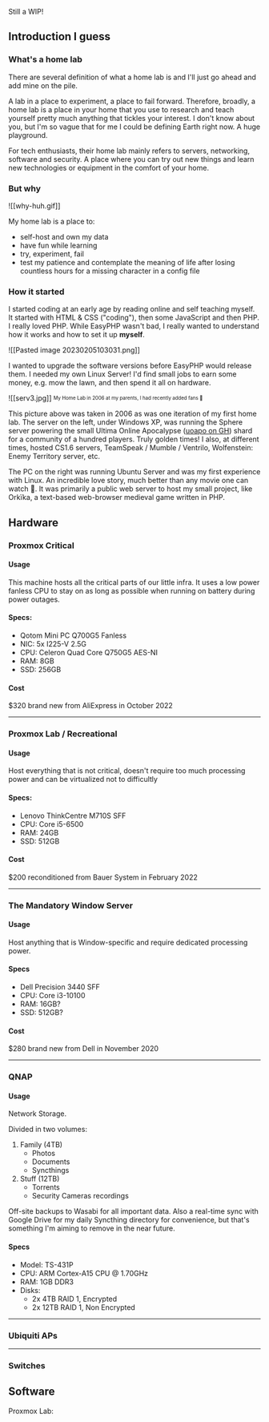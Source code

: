Still a WIP!

## Introduction I guess

### What's a home lab
There are several definition of what a home lab is and I'll just go ahead and add mine on the pile. 

A lab in a place to experiment, a place to fail forward. Therefore, broadly, a home lab is a place in your home that you use to research and teach yourself pretty much anything that tickles your interest. I don't know about you, but I'm so vague that for me I could be defining Earth right now. A huge playground.

For tech enthusiasts, their home lab mainly refers to servers, networking, software and security. A place where you can try out new things and learn new technologies or equipment in the comfort of your home.

### But why

![[why-huh.gif]]

My home lab is a place to:
- self-host and own my data
- have fun while learning
- try, experiment, fail
- test my patience and contemplate the meaning of life after losing countless hours for a missing character in a config file

### How it started

I started coding at an early age by reading online and self teaching myself. It started with HTML & CSS ("coding"), then some JavaScript and then PHP. I really loved PHP. While EasyPHP wasn't bad, I really wanted to understand how it works and how to set it up **myself**.

![[Pasted image 20230205103031.png]]

 I wanted to upgrade the software versions before EasyPHP would release them. I needed my own Linux Server! I'd find small jobs to earn some money, e.g. mow the lawn, and then spend it all on hardware.

![[serv3.jpg]]
<sup><sub>My Home Lab in 2006 at my parents, I had recently added fans 🤣</sub></sup>

This picture above was taken in 2006 as was one iteration of my first home lab. The server on the left, under Windows XP, was running the Sphere server powering the small Ultima Online Apocalypse ([uoapo on GH](https://github.com/orditeck/uoapo)) shard for a community of a hundred players. Truly golden times! I also, at different times, hosted CS1.6 servers, TeamSpeak / Mumble / Ventrilo, Wolfenstein: Enemy Territory server, etc.

The PC on the right was running Ubuntu Server and was my first experience with Linux. An incredible love story, much better than any movie one can watch 🤣. It was primarily a public web server to host my small project, like Orkïka, a text-based web-browser medieval game written in PHP.

## Hardware

### Proxmox Critical
#### Usage
This machine hosts all the critical parts of our little infra. It uses a low power fanless CPU to stay on as long as possible when running on battery during power outages.

#### Specs:
- Qotom Mini PC Q700G5 Fanless
- NIC: 5x I225-V 2.5G
- CPU: Celeron Quad Core Q750G5 AES-NI
- RAM: 8GB
- SSD: 256GB

#### Cost
$320 brand new from AliExpress in October 2022

---

### Proxmox Lab / Recreational
#### Usage
Host everything that is not critical, doesn't require too much processing power and can be virtualized not to difficultly

#### Specs:
- Lenovo ThinkCentre M710S SFF
- CPU: Core i5-6500
- RAM: 24GB
- SSD: 512GB

#### Cost
$200 reconditioned from Bauer System in February 2022

---

### The Mandatory Window Server
#### Usage
Host anything that is Window-specific and require dedicated processing power.

#### Specs
- Dell Precision 3440 SFF
- CPU: Core i3-10100
- RAM: 16GB?
- SSD: 512GB?

#### Cost
$280 brand new from Dell in November 2020

---

### QNAP

#### Usage
Network Storage. 

Divided in two volumes:
1. Family (4TB)
	- Photos
	- Documents
	- Syncthings
2. Stuff (12TB)
	- Torrents
	- Security Cameras recordings

Off-site backups to Wasabi for all important data. Also a real-time sync with Google Drive for my daily Syncthing directory for convenience, but that's something I'm aiming to remove in the near future.

#### Specs
- Model: TS-431P
- CPU: ARM Cortex-A15 CPU @ 1.70GHz 
- RAM: 1GB DDR3
- Disks: 
	- 2x 4TB RAID 1, Encrypted
	- 2x 12TB RAID 1, Non Encrypted

---

### Ubiquiti APs

---

### Switches

## Software
Proxmox Lab:
